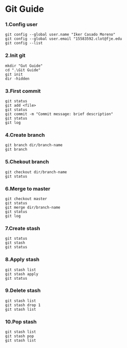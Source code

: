 # Git Guide


### 1.Config user
```
git config --global user.name "Iker Casado Moreno"
git config --global user.email "15583592.clot@fje.edu
git config --list
```

### 2.Init git
```
mkdir "Gut Guide"
cd ".\Git Guide"
git init
dir -hidden
```

### 3.First commit
```
git status
git add <file>
git status
git commit -m "Commit message: brief description"
git status
git log
```

### 4.Create branch
```
git branch dir/branch-name
git branch
```

### 5.Chekout branch 
```
git checkout dir/branch-name
git status
```

### 6.Merge to master
```
git checkout master
git status
git merge dir/branch-name
git status
git log
```

### 7.Create stash
```
git status
git stash
git status
```

### 8.Apply stash
```
git stash list
git stash apply
git status
```

### 9.Delete stash
```
git stash list
git stash drop 1
git stash list
```

### 10.Pop stash
```
git stash list
git stash pop
git stash list
```
